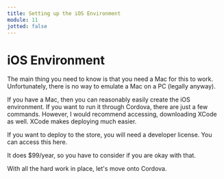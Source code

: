 ```yaml
---
title: Setting up the iOS Environment
module: 11
jotted: false
---
```


# iOS Environment

The main thing you need to know is that you need a Mac for this to work.  Unfortunately, there is no way to emulate a Mac on a PC (legally anyway).  

If you have a Mac, then you can reasonably easily create the iOS environment.  If you want to run it through Cordova, there are just a few commands.  However, I would recommend accessing, downloading XCode as well.  XCode makes deploying much easier.

If you want to deploy to the store, you will need a developer license.  You can access this here.

It does $99/year, so you have to consider if you are okay with that.

With all the hard work in place, let's move onto Cordova.

<!--<iframe width="560" height="315" src="https://www.youtube.com/embed/KadFClldms8" frameborder="0" allow="accelerometer; autoplay; encrypted-media; gyroscope; picture-in-picture" allowfullscreen></iframe>-->